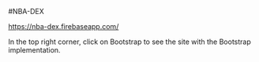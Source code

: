 #NBA-DEX

https://nba-dex.firebaseapp.com/

In the top right corner, click on Bootstrap to see the site with the Bootstrap implementation.
